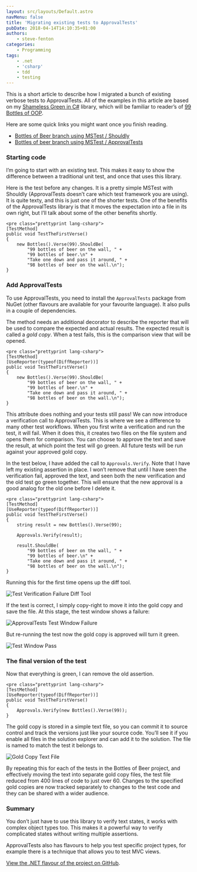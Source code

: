 ```yaml
---
layout: src/layouts/Default.astro
navMenu: false
title: 'Migrating existing tests to ApprovalTests'
pubDate: 2018-04-14T14:10:35+01:00
authors:
    - steve-fenton
categories:
    - Programming
tags:
    - .net
    - 'csharp'
    - tdd
    - testing
---
```


This is a short article to describe how I migrated a bunch of existing verbose tests to ApprovalTests. All of the examples in this article are based on my [Shameless Green in C#](https://github.com/Steve-Fenton/BottlesOfBeer) library, which will be familiar to reader’s of [99 Bottles of OOP](https://www.sandimetz.com/99bottles/).

Here are some quick links you might want once you finish reading.

- [Bottles of Beer branch using MSTest / Shouldly](https://github.com/Steve-Fenton/BottlesOfBeer)
- [Bottles of beer branch using MSTest / ApprovalTests](https://github.com/Steve-Fenton/BottlesOfBeer/tree/approvaltests)

### Starting code

I’m going to start with an existing test. This makes it easy to show the difference between a traditional unit test, and once that uses this library.

Here is the test before any changes. It is a pretty simple MSTest with Shouldly (ApprovalTests doesn’t care which test framework you are using). It is quite texty, and this is just one of the shorter tests. One of the benefits of the ApprovalTests library is that it moves the expectation into a file in its own right, but I’ll talk about some of the other benefits shortly.

```
<pre class="prettyprint lang-csharp">
[TestMethod]
public void TestTheFirstVerse()
{
    new Bottles().Verse(99).ShouldBe(
        "99 bottles of beer on the wall, " +
        "99 bottles of beer.\n" +
        "Take one down and pass it around, " +
        "98 bottles of beer on the wall.\n");
}
```
### Add ApprovalTests

To use ApprovalTests, you need to install the `ApprovalTests` package from NuGet (other flavours are available for your favourite language). It also pulls in a couple of dependencies.

The method needs an additional decorator to describe the reporter that will be used to compare the expected and actual results. The expected result is called a *gold copy*. When a test fails, this is the comparison view that will be opened.

```
<pre class="prettyprint lang-csharp">
[TestMethod]
[UseReporter(typeof(DiffReporter))]
public void TestTheFirstVerse()
{
    new Bottles().Verse(99).ShouldBe(
        "99 bottles of beer on the wall, " +
        "99 bottles of beer.\n" +
        "Take one down and pass it around, " +
        "98 bottles of beer on the wall.\n");
}
```
This attribute does nothing and your tests still pass! We can now introduce a verification call to ApprovalTests. This is where we see a difference to many other test workflows. When you first write a verification and run the test, it will fail. When it does this, it creates two files on the file system and opens them for comparison. You can choose to approve the text and save the result, at which point the test will go green. All future tests will be run against your approved gold copy.

In the test below, I have added the call to `Approvals.Verify`. Note that I have left my existing assertion in place. I won’t remove that until I have seen the verification fail, approved the text, and seen both the new verification and the old test go green together. This will ensure that the new approval is a good analog for the old one before I delete it.

```
<pre class="prettyprint lang-csharp">
[TestMethod]
[UseReporter(typeof(DiffReporter))]
public void TestTheFirstVerse()
{
    string result = new Bottles().Verse(99);

    Approvals.Verify(result);

    result.ShouldBe(
        "99 bottles of beer on the wall, " +
        "99 bottles of beer.\n" +
        "Take one down and pass it around, " +
        "98 bottles of beer on the wall.\n");
}
```
Running this for the first time opens up the diff tool.

![Test Verification Failure Diff Tool](/img/2018/04/approvaltests-first-diff.png)

If the text is correct, I simply copy-right to move it into the gold copy and save the file. At this stage, the test window shows a failure:

![ApprovalTests Test Window Failure](/img/2018/04/test-window.png)

But re-running the test now the gold copy is approved will turn it green.

![Test Window Pass](/img/2018/04/green-test-window.png)

### The final version of the test

Now that everything is green, I can remove the old assertion.

```
<pre class="prettyprint lang-csharp">
[TestMethod]
[UseReporter(typeof(DiffReporter))]
public void TestTheFirstVerse()
{
    Approvals.Verify(new Bottles().Verse(99));
}
```
The gold copy is stored in a simple text file, so you can commit it to source control and track the versions just like your source code. You’ll see it if you enable all files in the solution explorer and can add it to the solution. The file is named to match the test it belongs to.

![Gold Copy Text File](/img/2018/04/gold-copy-test-file.png)

By repeating this for each of the tests in the Bottles of Beer project, and effectively moving the text into separate gold copy files, the test file reduced from 400 lines of code to just over 60. Changes to the specified gold copies are now tracked separately to changes to the test code and they can be shared with a wider audience.

### Summary

You don’t just have to use this library to verify text states, it works with complex object types too. This makes it a powerful way to verify complicated states without writing multiple assertions.

ApprovalTests also has flavours to help you test specific project types, for example there is a technique that allows you to test MVC views.

[View the .NET flavour of the project on GitHub](https://github.com/approvals/ApprovalTests.Net).